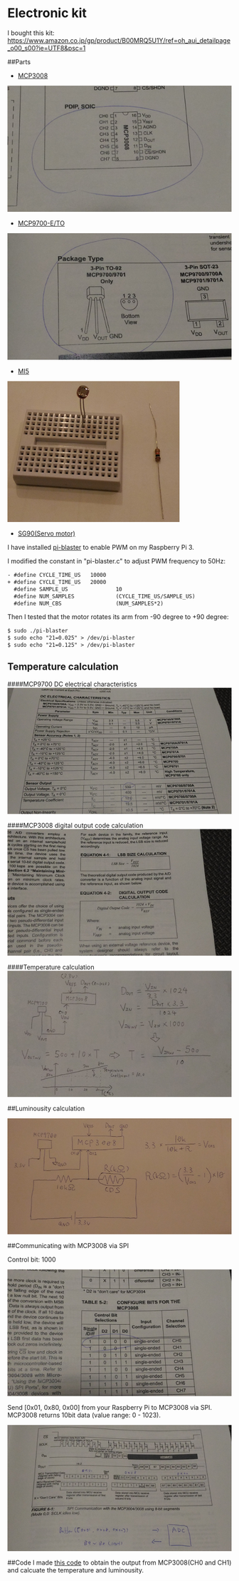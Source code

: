 # Electronic kit

I bought this kit: https://www.amazon.co.jp/gp/product/B00MRQ5U1Y/ref=oh_aui_detailpage_o00_s00?ie=UTF8&psc=1

##Parts

- [MCP3008](https://cdn-shop.adafruit.com/datasheets/MCP3008.pdf)

![mcp3008_4](./mcp3008_4.png)

- [MCP9700-E/TO](http://ww1.microchip.com/downloads/en/DeviceDoc/21942e.pdf)

![mcp9700_2](./mcp9700_2.png)

- [MI5](http://akizukidenshi.com/download/ds/macron/MI5_series_jp.pdf)

![cds_and_register](./cds_and_resister.png)

- [SG90(Servo motor)](http://akizukidenshi.com/download/ds/towerpro/SG90.pdf)

I have installed [pi-blaster](https://github.com/sarfata/pi-blaster) to enable PWM on my Raspberry Pi 3.

I modified the constant in "pi-blaster.c" to adjust PWM frequency to 50Hz:
```
- #define CYCLE_TIME_US   10000
+ #define CYCLE_TIME_US   20000
  #define SAMPLE_US               10
  #define NUM_SAMPLES             (CYCLE_TIME_US/SAMPLE_US)
  #define NUM_CBS                 (NUM_SAMPLES*2)
```

Then I tested that the motor rotates its arm from -90 degree to +90 degree:
```
$ sudo ./pi-blaster
$ sudo echo "21=0.025" > /dev/pi-blaster
$ sudo echo "21=0.125" > /dev/pi-blaster
```

## Temperature calculation

####MCP9700 DC electrical characteristics
![mcp9700_1](./mcp9700_1.png)

####MCP3008 digital output code calculation
![mcp3008_1](./mcp3008_1.png)

####Temperature calculation
![equation](./equation.png)

##Luminousity calculation

![cds](./cds.png)

##Communicating with MCP3008 via SPI

Control bit: 1000

![mcp3008_2](./mcp3008_2.png)

Send [0x01, 0x80, 0x00] from your Raspberry Pi to MCP3008 via SPI. MCP3008 returns 10bit data (value range: 0 - 1023).

![mcp3008_3](./mcp3008_3.png)

##Code
I made [this code](../thing/adc.js) to obtain the output from MCP3008(CH0 and CH1) and calcuate the temperature and luminousity.
